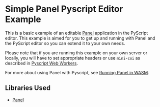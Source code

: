 # Simple Panel Pyscript Editor Example

This is a basic example of an editable [Panel](https://panel.holoviz.org/) application in the PyScript editor. This example is aimed for you to get up and running with Panel and the PyScript editor so you can extend it to your own needs.

Please note that if you are running this example on your own server or locally, you will have to set appropriate headers or use `mini-coi` as described in [Pyscript Web Workers](https://docs.pyscript.net/latest/user-guide/workers/).

For more about using Panel with Pyscript, see [Running Panel in WASM](https://panel.holoviz.org/how_to/wasm/index.html).

## Libraries Used

- [Panel](https://panel.holoviz.org/)
